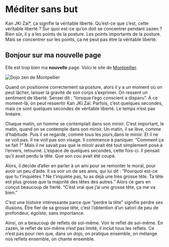 # Méditer sans but

Kan JKi Zaï*, ça signifie la véritable liberté. Qu’est-ce que c’est, cette véritable liberté ? Sur quoi est-ce qu’on doit se concentrer pendant zazen ? Bien sûr, il y a les points de la posture. Les points importants de la posture. Mais se concentrer sur les points, ça ne peut pas être la véritable liberté.

## Bonjour sur ma nouvelle page

Elle est trop bien ma **nouvelle** page. Voici le site de [Montpellier](https://zen-montpellier.fr).

![Dojo zen de Montpellier](https://zen-montpellier.fr/wp-content/uploads/2024/08/camp_de_printemps_2025-fr.webp)




Quand on positionne correctement sa posture, alors il y a un moment où on peut lâcher, laisser la gravité de son corps s’exprimer. On ressent un sentiment de liberté. Sensei dit : “lorsque l’ego conscient a disparu”. À ce moment-là, on peut ressentir Kan JKi Zaï. Parfois, c’est quelques secondes, mais ce sont quelques secondes de véritable liberté. Le temps n’est pas linéaire.

Chaque matin, un homme se contemplait dans son miroir. C’est important, le matin, quand on se contemple dans son miroir. Un matin, il se lève, comme d’habitude. Puis il se regarde, comme tous les jours,dans le miroir. Et il ne se voit pas. Il ne voit pas son visage. Il commence à paniquer. “Comment ça se fait ?” Mais il ne savait pas que le miroir avait été tout simplement posé à l’envers, retourné. L’espace de quelques secondes, cette fois-ci. Il pensait qu’il avait perdu la tête. Que son cou avait été coupé.

Alors, il décide d’aller en parler à un ami pour se remonter le moral, pour avoir un peu d’aide. Il va voir un de ses amis, qui lui dit : “Pourquoi est-ce que tu t’inquiètes ? Ne t’inquiète pas, tu as déjà une très grosse tête. Ta tête est plus grosse que la majorité des têtes des autres.” Alors ce gars en conçut beaucoup de fierté. “C’est vrai que j’ai une grosse tête, ça me va bien.”

C’est une histoire intéressante parce que “perdre la tête” signifie perdre ses illusions. Être fier de sa grosse tête, c’est l’obtention d’un satori de peu de profondeur, égoïste, sans importance.

Ainsi, on a beaucoup de reflets de soi-même. Voir le reflet de soi-même. En zazen, le reflet de soi-même n’est pas limité, il inclut tous les reflets. Ce n’est pas pour rien que, dans un dojo, on pratique ensemble, on mélange nos reflets ensemble, on chante ensemble.
